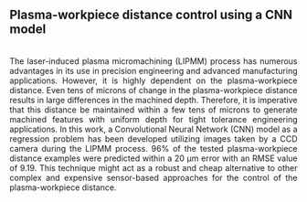 ## Plasma-workpiece distance control using a CNN model

<div style="text-align: justify">
    <br>
The laser-induced plasma micromachining (LIPMM) process has numerous advantages in its use in precision engineering and advanced manufacturing applications. However, it is highly dependent on the plasma-workpiece distance. Even tens of microns of change in the plasma-workpiece distance results in large differences in the machined depth. Therefore, it is imperative that this distance be maintained within a few tens of microns to generate machined features with uniform depth for tight tolerance engineering applications. In this work, a Convolutional Neural Network (CNN) model as a regression problem has been developed utilizing images taken by a CCD camera during the LIPMM process. 96% of the tested plasma-workpiece distance examples were predicted within a 20 μm error with an RMSE value of 9.19. This technique might act as a robust and cheap alternative to other complex and expensive sensor-based approaches for the control of the plasma-workpiece distance.
</div>
